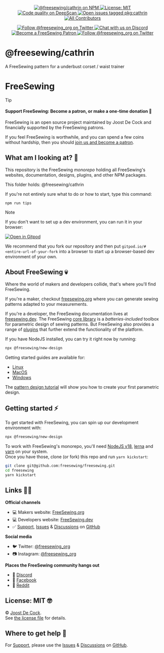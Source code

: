 <p align='center'><a
  href="https://www.npmjs.com/package/@freesewing/cathrin"
  title="@freesewing/cathrin on NPM"
  ><img src="https://img.shields.io/npm/v/@freesewing/cathrin.svg"
  alt="@freesewing/cathrin on NPM"/>
  </a><a
  href="https://opensource.org/licenses/MIT"
  title="License: MIT"
  ><img src="https://img.shields.io/npm/l/@freesewing/cathrin.svg?label=License"
  alt="License: MIT"/>
  </a><a
  href="https://deepscan.io/dashboard#view=project&tid=2114&pid=2993&bid=23256"
  title="Code quality on DeepScan"
  ><img src="https://deepscan.io/api/teams/2114/projects/2993/branches/23256/badge/grade.svg"
  alt="Code quality on DeepScan"/>
  </a><a
  href="https://github.com/freesewing/freesewing/issues?q=is%3Aissue+is%3Aopen+label%3Apkg%3Acathrin"
  title="Open issues tagged pkg:cathrin"
  ><img src="https://img.shields.io/github/issues/freesewing/freesewing/pkg:cathrin.svg?label=Issues"
  alt="Open issues tagged pkg:cathrin"/>
  </a><a
  href="#contributors-"
  title="All Contributors"
  ><img src="https://img.shields.io/badge/all_contributors-123-pink.svg"
  alt="All Contributors"/>
  </a></p><p align='center'><a
  href="https://twitter.com/freesewing_org"
  title="Follow @freesewing_org on Twitter"
  ><img src="https://img.shields.io/badge/%F3%A0%80%A0-Follow%20us-blue.svg?logo=twitter&logoColor=white&logoWidth=15"
  alt="Follow @freesewing_org on Twitter"/>
  </a><a
  href="https://chat.freesewing.org"
  title="Chat with us on Discord"
  ><img src="https://img.shields.io/discord/698854858052075530?label=Chat%20on%20Discord"
  alt="Chat with us on Discord"/>
  </a><a
  href="https://freesewing.org/patrons/join"
  title="Become a FreeSewing Patron"
  ><img src="https://img.shields.io/badge/%F3%A0%80%A0-Support%20us-blueviolet.svg?logo=cash-app&logoColor=white&logoWidth=15"
  alt="Become a FreeSewing Patron"/>
  </a><a
  href="https://instagram.com/freesewing_org"
  title="Follow @freesewing_org on Twitter"
  ><img src="https://img.shields.io/badge/%F3%A0%80%A0-Follow%20us-E4405F.svg?logo=instagram&logoColor=white&logoWidth=15"
  alt="Follow @freesewing_org on Twitter"/>
  </a></p>

# @freesewing/cathrin

A FreeSewing pattern for a underbust corset &#x2F; waist trainer



# FreeSewing

> [!TIP]
>#### Support FreeSewing: Become a patron, or make a one-time donation 🥰
>
> FreeSewing is an open source project maintained by Joost De Cock and financially supported by the FreeSewing patrons.
>
> If you feel FreeSewing is worthwhile, and you can spend a few coins without
hardship, then you should [join us and become a patron](https://freesewing.org/community/join).

## What am I looking at? 🤔

This repository is the FreeSewing *monorepo* holding all FreeSewing's websites, documentation, designs, plugins, and other NPM packages.

This folder holds: @freesewing/cathrin

If you're not entirely sure what to do or how to start, type this command:

```
npm run tips
```

> [!NOTE]
> If you don't want to set up a dev environment, you can run it in your browser:
> 
> [![Open in Gitpod](https://gitpod.io/button/open-in-gitpod.svg)](https://gitpod.io/#https://github.com/freesewing/freesewing)
> 
> We recommend that you fork our repository and then 
> put `gitpod.io/#<entire-url-of-your-fork` into a browser 
> to start up a browser-based dev environment of your own.

## About FreeSewing 💀

Where the world of makers and developers collide, that's where you'll find FreeSewing.

If you're a maker, checkout [freesewing.org](https://freesewing.org/) where you can generate
sewing patterns adapted to your measurements.

If you're a developer, the FreeSewing documentation lives at [freesewing.dev](https://freesewing.dev/).
The FreeSewing [core library](https://freesewing.dev/reference/api/) is a *batteries-included* toolbox
for parametric design of sewing patterns. But FreeSewing also provides a range 
of [plugins](https://freesewing.dev/reference/plugins/) that further extend the 
functionality of the platform.

If you have NodeJS installed, you can try it right now by running:

```bash
npx @freesewing/new-design
```

Getting started guides are available for:
- [Linux](https://freesewing.dev/tutorials/getting-started-linux/)
- [MacOS](https://freesewing.dev/tutorials/getting-started-mac/)
- [Windows](https://freesewing.dev/tutorials/getting-started-windows/)

The [pattern design tutorial](https://freesewing.dev/tutorials/pattern-design/) will
show you how to create your first parametric design.

## Getting started ⚡ 

To get started with FreeSewing, you can spin up our development environment with:

```bash
npx @freesewing/new-design
```

To work with FreeSewing's monorepo, you'll need [NodeJS v18](https://nodejs.org), [lerna](https://lerna.js.org/) and [yarn](https://yarnpkg.com/) on your system.  
Once you have those, clone (or fork) this repo and run `yarn kickstart`:

```bash
git clone git@github.com:freesewing/freesewing.git
cd freesewing
yarn kickstart
```

## Links 👩‍💻

**Official channels**

 - 💻 Makers website: [FreeSewing.org](https://freesewing.org)
 - 💻 Developers website: [FreeSewing.dev](https://freesewing.dev)
 - ✅ [Support](https://github.com/freesewing/freesewing/issues/new/choose),
   [Issues](https://github.com/freesewing/freesewing/issues) &
   [Discussions](https://github.com/freesewing/freesewing/discussions) on
   [GitHub](https://github.com/freesewing/freesewing)

**Social media**

 - 🐦 Twitter: [@freesewing_org](https://twitter.com/freesewing_org)
 - 📷 Instagram: [@freesewing_org](https://instagram.com/freesewing_org)

**Places the FreeSewing community hangs out**

 - 💬 [Discord](https://discord.freesewing.org/)
 - 💬 [Facebook](https://www.facebook.com/groups/627769821272714/)
 - 💬 [Reddit](https://www.reddit.com/r/freesewing/)

## License: MIT 🤓

© [Joost De Cock](https://github.com/joostdecock).  
See [the license file](https://github.com/freesewing/freesewing/blob/develop/LICENSE) for details.

## Where to get help 🤯

For [Support](https://github.com/freesewing/freesewing/issues/new/choose),
please use the [Issues](https://github.com/freesewing/freesewing/issues) &
[Discussions](https://github.com/freesewing/freesewing/discussions) on
[GitHub](https://github.com/freesewing/freesewing).

